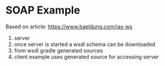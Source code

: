 # SOAP Example
Based on article: https://www.baeldung.com/jax-ws

1. server 
2. once server is started a wsdl schema can be downloaded
3. from wsdl gradle generated sources 
4. client example uses generated source for accessing server

